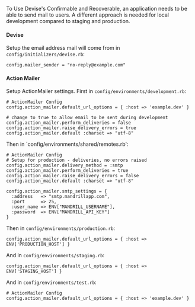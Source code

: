 To Use Devise's Confirmable and Recoverable, an application needs to be able to send mail to users. A different approach is needed for local development compared to staging and production.

#### Devise

Setup the email address mail will come from in `config/initializers/devise.rb`:
```
config.mailer_sender = "no-reply@example.com"
```

#### Action Mailer

Setup ActionMailer settings. First in `config/environments/development.rb`:

```
# ActionMailer Config
config.action_mailer.default_url_options = { :host => 'example.dev' }

# change to true to allow email to be sent during development
config.action_mailer.perform_deliveries = false
config.action_mailer.raise_delivery_errors = true
config.action_mailer.default :charset => "utf-8"
```

Then in `config/environments/shared/remotes.rb':

```
# ActionMailer Config
# Setup for production - deliveries, no errors raised
config.action_mailer.delivery_method = :smtp
config.action_mailer.perform_deliveries = true
config.action_mailer.raise_delivery_errors = false
config.action_mailer.default :charset => "utf-8"

config.action_mailer.smtp_settings = {
  :address   => "smtp.mandrillapp.com",
  :port      => 25,
  :user_name => ENV["MANDRILL_USERNAME"],
  :password  => ENV["MANDRILL_API_KEY"]
}
```

Then in `config/environments/production.rb`:
```
config.action_mailer.default_url_options = { :host => ENV['PRODUCTION_HOST'] }
```

And in `config/environments/staging.rb`:
```
config.action_mailer.default_url_options = { :host => ENV['STAGING_HOST'] }
```

And in `config/environments/test.rb`:
```
# ActionMailer Config
config.action_mailer.default_url_options = { :host => 'example.dev' }
```
